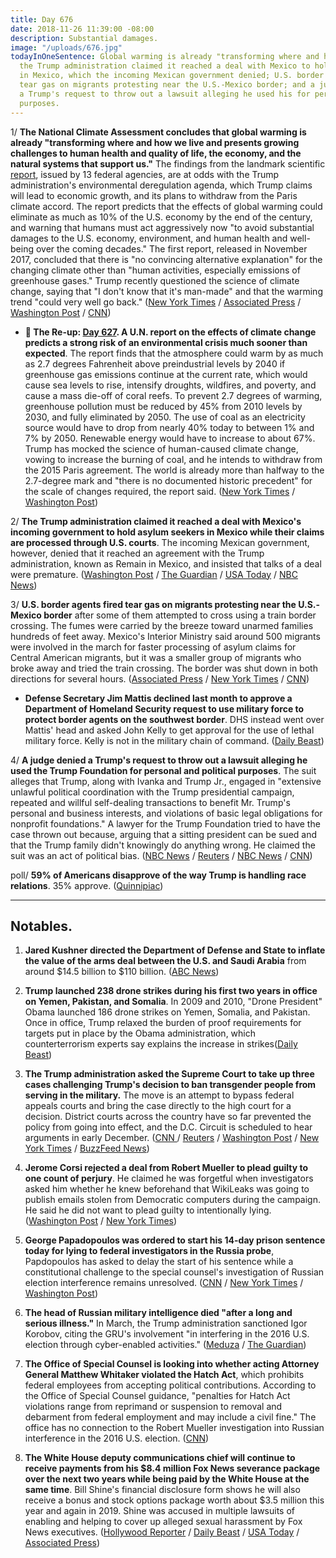 ```yaml
---
title: Day 676
date: 2018-11-26 11:39:00 -08:00
description: Substantial damages.
image: "/uploads/676.jpg"
todayInOneSentence: Global warming is already "transforming where and how we live";
  the Trump administration claimed it reached a deal with Mexico to hold asylum seekers
  in Mexico, which the incoming Mexican government denied; U.S. border agents fired
  tear gas on migrants protesting near the U.S.-Mexico border; and a judge denied
  a Trump's request to throw out a lawsuit alleging he used his for personal and political
  purposes.
---
```


1/ **The National Climate Assessment concludes that global warming is already "transforming where and how we live and presents growing challenges to human health and quality of life, the economy, and the natural systems that support us."** The findings from the landmark scientific [report](https://nca2018.globalchange.gov/), issued by 13 federal agencies, are at odds with the Trump administration's environmental deregulation agenda, which Trump claims will lead to economic growth, and its plans to withdraw from the Paris climate accord. The report predicts that the effects of global warming could eliminate as much as 10% of the U.S. economy by the end of the century, and warning that humans must act aggressively now "to avoid substantial damages to the U.S. economy, environment, and human health and well-being over the coming decades." The first report, released in November 2017, concluded that there is "no convincing alternative explanation" for the changing climate other than "human activities, especially emissions of greenhouse gases." Trump recently questioned the science of climate change, saying that "I don't know that it's man-made" and that the warming trend "could very well go back." ([New York Times](https://www.nytimes.com/2018/11/23/climate/us-climate-report.html) / [Associated Press](https://apnews.com/f9732784135c4f4a8963daff79e2583e) / [Washington Post](https://www.washingtonpost.com/energy-environment/2018/11/23/major-trump-administration-climate-report-says-damages-are-intensifying-across-country/) / [CNN](https://www.cnn.com/2018/11/23/health/climate-change-report-bn/index.html))

* **📌 The Re-up: [Day 627](https://whatthefuckjusthappenedtoday.com/2018/10/08/day-627/). A U.N. report on the effects of climate change predicts a strong risk of an environmental crisis much sooner than expected**. The report finds that the atmosphere could warm by as much as 2.7 degrees Fahrenheit above preindustrial levels by 2040 if greenhouse gas emissions continue at the current rate, which would cause sea levels to rise, intensify droughts, wildfires, and poverty, and cause a mass die-off of coral reefs. To prevent 2.7 degrees of warming, greenhouse pollution must be reduced by 45% from 2010 levels by 2030, and fully eliminated by 2050. The use of coal as an electricity source would have to drop from nearly 40% today to between 1% and 7% by 2050. Renewable energy would have to increase to about 67%. Trump has mocked the science of human-caused climate change, vowing to increase the burning of coal, and he intends to withdraw from the 2015 Paris agreement. The world is already more than halfway to the 2.7-degree mark and "there is no documented historic precedent" for the scale of changes required, the report said. ([New York Times](https://www.nytimes.com/2018/10/07/climate/ipcc-climate-report-2040.html) / [Washington Post](https://www.washingtonpost.com/energy-environment/2018/10/08/world-has-only-years-get-climate-change-under-control-un-scientists-say/))

2/ **The Trump administration claimed it reached a deal with Mexico's incoming government to hold asylum seekers in Mexico while their claims are processed through U.S. courts**. The incoming Mexican government, however, denied that it reached an agreement with the Trump administration, known as Remain in Mexico, and insisted that talks of a deal were premature. ([Washington Post](https://www.washingtonpost.com/world/national-security/deal-with-mexico-paves-way-for-asylum-overhaul-at-us-border/2018/11/24/87b9570a-ef74-11e8-9236-bb94154151d2_story.html) / [The Guardian](https://www.theguardian.com/us-news/2018/nov/24/trump-border-policy-asylum-seekers-mexico-agrees) / [USA Today](https://www.usatoday.com/story/news/world/2018/11/25/migrant-asylum-seekers-deal/2107726002/) / [NBC News](https://www.nbcnews.com/news/us-news/incoming-mexican-government-denies-deal-hold-asylum-seekers-mexico-n939711))

3/ **U.S. border agents fired tear gas on migrants protesting near the U.S.-Mexico border** after some of them attempted to cross using a train border crossing. The fumes were carried by the breeze toward unarmed families hundreds of feet away. Mexico's Interior Ministry said around 500 migrants were involved in the march for faster processing of asylum claims for Central American migrants, but it was a smaller group of migrants who broke away and tried the train crossing. The border was shut down in both directions for several hours. ([Associated Press](https://apnews.com/72efa4f1822241c2817a2fb6aa191fb4) / [New York Times](https://www.nytimes.com/2018/11/25/world/americas/tijuana-mexico-border.html) / [CNN](https://www.cnn.com/2018/11/25/us/san-ysidro-port-of-entry-closed/index.html))

* **Defense Secretary Jim Mattis declined last month to approve a Department of Homeland Security request to use military force to protect border agents on the southwest border**. DHS instead went over Mattis' head and asked John Kelly to get approval for the use of lethal military force. Kelly is not in the military chain of command. ([Daily Beast](https://www.thedailybeast.com/dhs-wouldnt-take-mattis-no-for-an-answer-on-lethal-force))

4/ **A judge denied a Trump's request to throw out a lawsuit alleging he used the Trump Foundation for personal and political purposes**. The suit alleges that Trump, along with Ivanka and Trump Jr., engaged in "extensive unlawful political coordination with the Trump presidential campaign, repeated and willful self-dealing transactions to benefit Mr. Trump's personal and business interests, and violations of basic legal obligations for nonprofit foundations." A lawyer for the Trump Foundation tried to have the case thrown out because, arguing that a sitting president can be sued and that the Trump family didn't knowingly do anything wrong. He claimed the suit was an act of political bias. ([NBC News](https://www.nbcnews.com/politics/politics-news/judge-allows-lawsuit-against-trump-foundation-proceed-rejects-trump-claim-n939526) / [Reuters](https://www.reuters.com/article/us-usa-trump-trump-foundation-idUSKCN1NS26Z) / [NBC News](https://www.cnbc.com/2018/11/23/new-york-state-judge-rejects-trump-claim-that-he-cant-be-sued-because-hes-president.html) / [CNN](https://www.cnn.com/2018/11/23/politics/trump-foundation-new-york-state-lawsuit/index.html))

poll/ **59% of Americans disapprove of the way Trump is handling race relations**. 35% approve. ([Quinnipiac](https://poll.qu.edu/national/release-detail?ReleaseID=2587))

---

## Notables.

1. **Jared Kushner directed the Department of Defense and State to inflate the value of the arms deal between the U.S. and Saudi Arabia** from around $14.5 billion to $110 billion. ([ABC News](https://abcnews.go.com/Politics/kushner-pushed-inflate-saudi-arms-deal-110-billion/story?id=59418244))

2. **Trump launched 238 drone strikes during his first two years in office on Yemen, Pakistan, and Somalia**. In 2009 and 2010, "Drone President" Obama launched 186 drone strikes on Yemen, Somalia, and Pakistan. Once in office, Trump relaxed the burden of proof requirements for targets put in place by the Obama administration, which counterterrorism experts say explains the increase in strikes([Daily Beast](https://www.thedailybeast.com/trump-ramped-up-drone-strikes-in-americas-shadow-wars))

3. **The Trump administration asked the Supreme Court to take up three cases challenging Trump's decision to ban transgender people from serving in the military.** The move is an attempt to bypass federal appeals courts and bring the case directly to the high court for a decision. District courts across the country have so far prevented the policy from going into effect, and the D.C. Circuit is scheduled to hear arguments in early December. ([CNN ](https://www.cnn.com/2018/11/23/politics/military-transgender-ban-supreme-court/index.html)/ [Reuters](https://www.reuters.com/article/us-usa-court-transgender-idUSKCN1NS292) / [Washington Post](https://www.washingtonpost.com/politics/courts_law/trump-administration-asks-supreme-court-to-immediately-take-up-transgender-military-ban/2018/11/23/6cf11b32-ef39-11e8-8679-934a2b33be52_story.html) / [New York Times](https://www.nytimes.com/2018/11/23/us/politics/trump-transgender-ban-supreme-court.html) / [BuzzFeed News](https://www.buzzfeednews.com/article/chrisgeidner/trump-transgender-military-ban-supreme-court))

4. **Jerome Corsi rejected a deal from Robert Mueller to plead guilty to one count of perjury**. He claimed he was forgetful when investigators asked him whether he knew beforehand that WikiLeaks was going to publish emails stolen from Democratic computers during the campaign. He said he did not want to plead guilty to intentionally lying. ([Washington Post](https://www.washingtonpost.com/politics/conservative-author-and-roger-stone-associate-jerome-corsi-says-he-is-rejecting-plea-deal-from-special-counsel/2018/11/26/53fb33a6-e6bf-11e8-a939-9469f1166f9d_story.html) / [New York Times](https://www.nytimes.com/2018/11/23/us/politics/jerome-corsi-plea.html))

5. **George Papadopoulos was ordered to start his 14-day prison sentence today for lying to federal investigators in the Russia probe**, Papdopoulos has asked to delay the start of his sentence while a constitutional challenge to the special counsel's investigation of Russian election interference remains unresolved. ([CNN](https://www.cnn.com/2018/11/25/politics/papadopoulos-request-denied-must-report-prison/index.html) / [New York Times](https://www.nytimes.com/2018/11/25/us/george-papadopoulos-trump-mueller-jail.html) / [Washington Post](https://www.washingtonpost.com/politics/ex-trump-campaign-aide-george-papadopoulos-must-report-to-prison-monday-judge-orders/2018/11/25/d86cdd2c-ee9b-11e8-96d4-0d23f2aaad09_story.html))

6. **The head of Russian military intelligence died "after a long and serious illness."** In March, the Trump administration sanctioned Igor Korobov, citing the GRU's involvement "in interfering in the 2016 U.S. election through cyber-enabled activities." ([Meduza](https://meduza.io/en/news/2018/11/22/the-head-of-russia-s-gru-spy-agency-is-reported-dead-after-a-long-and-serious-illness) / [The Guardian](https://www.theguardian.com/world/2018/nov/22/russias-chief-of-military-intelligence-gru-igor-korobov-dies-after-illness))

7. **The Office of Special Counsel is looking into whether acting Attorney General Matthew Whitaker violated the Hatch Act**, which prohibits federal employees from accepting political contributions. According to the Office of Special Counsel guidance, "penalties for Hatch Act violations range from reprimand or suspension to removal and debarment from federal employment and may include a civil fine." The office has no connection to the Robert Mueller investigation into Russian interference in the 2016 U.S. election. ([CNN](https://www.cnn.com/2018/11/21/politics/matt-whitaker-2014-senate-campaign-donations/index.html))

8. **The White House deputy communications chief will continue to receive payments from his $8.4 million Fox News severance package over the next two years while being paid by the White House at the same time**. Bill Shine's financial disclosure form shows he will also receive a bonus and stock options package worth about $3.5 million this year and again in 2019. Shine was accused in multiple lawsuits of enabling and helping to cover up alleged sexual harassment by Fox News executives. ([Hollywood Reporter](https://www.hollywoodreporter.com/news/bill-shines-fox-news-severance-package-revealed-1163664) / [Daily Beast](https://www.thedailybeast.com/report-bill-shine-to-get-paid-by-fox-news-and-white-house-simultaneously) / [USA Today](https://www.usatoday.com/story/news/politics/2018/11/23/bill-shine-got-15-million-fox-news-payout-before-taking-white-house-job/2093875002/) / [Associated Press](https://www.apnews.com/c5981a3fe4e044a59da3ca70d2bd2873))
